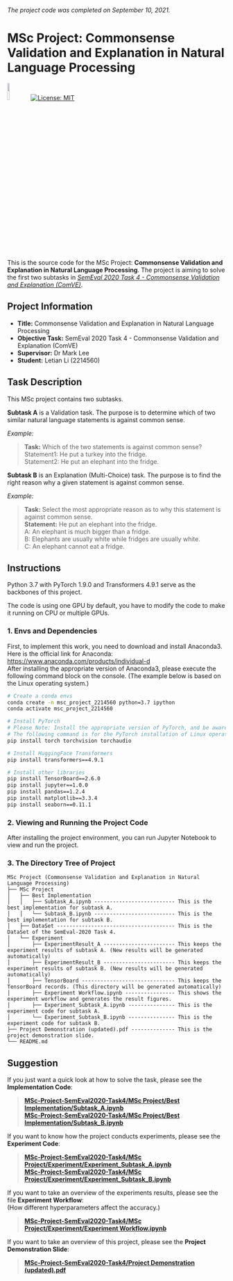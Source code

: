 *The project code was completed on September 10, 2021.*

# MSc Project: Commonsense Validation and Explanation in Natural Language Processing

[<img src="https://raw.githubusercontent.com/pytorch/pytorch/master/docs/source/_static/img/pytorch-logo-dark.png" width="10%">](https://pytorch.org/)
[![License: MIT](https://img.shields.io/badge/License-MIT-yellow.svg)](https://opensource.org/licenses/MIT)   

This is the source code for the MSc Project: **Commonsense Validation and Explanation in Natural Language Processing**. The project is aiming to solve the first two subtasks in [*SemEval 2020 Task 4 - Commonsense Validation and Explanation (ComVE)*](https://competitions.codalab.org/competitions/21080).  



## Project Information
* **Title:** Commonsense Validation and Explanation in Natural Language Processing<br>
* **Objective Task:** SemEval 2020 Task 4 - Commonsense Validation and Explanation (ComVE)<br>
* **Supervisor:** Dr Mark Lee<br>
* **Student:** Letian Li (2214560)



## Task Description
This MSc project contains two subtasks.  

**Subtask A** is a Validation task. The purpose is to determine which of two similar natural language statements is against common sense.

*Example:*  
> **Task:** Which of the two statements is against common sense?  
> Statement1: He put a turkey into the fridge.  
> Statement2: He put an elephant into the fridge. 

**Subtask B** is an Explanation (Multi-Choice) task. The purpose is to find the right reason why a given statement is against common sense.

*Example:*  
> **Task:** Select the most appropriate reason as to why this statement is against common sense.  
> **Statement:** He put an elephant into the fridge.  
> A: An elephant is much bigger than a fridge.  
> B: Elephants are usually white while fridges are usually white.  
> C: An elephant cannot eat a fridge.



## Instructions
Python 3.7 with PyTorch 1.9.0 and Transformers 4.9.1 serve as the backbones of this project.

The code is using one GPU by default, you have to modify the code to make it running on CPU or multiple GPUs.

### 1. Envs and Dependencies
First, to implement this work, you need to download and install Anaconda3. Here is the official link for Anaconda: https://www.anaconda.com/products/individual-d  
After installing the appropriate version of Anaconda3, please execute the following command block on the console. (The example below is based on the Linux operating system.)

```bash
# Create a conda envs
conda create -n msc_project_2214560 python=3.7 ipython
conda activate msc_project_2214560

# Install PyTorch 
# Please Note: Install the appropriate version of PyTorch, and be aware of your operating system and CUDA version. Please check https://pytorch.org/get-started/locally/ 
# The following command is for the PyTorch installation of Linux operating system and CUDA 10.2.
pip install torch torchvision torchaudio

# Install HuggingFace Transformers
pip install transformers==4.9.1

# Install other libraries
pip install TensorBoard==2.6.0
pip install jupyter==1.0.0
pip install pandas==1.2.4
pip install matplotlib==3.3.4
pip install seaborn==0.11.1
```

### 2. Viewing and Running the Project Code
After installing the project environment, you can run Jupyter Notebook to view and run the project.

### 3. The Directory Tree of Project
```
MSc Project (Commonsense Validation and Explanation in Natural Language Processing)
├── MSc Project
│   ├── Best Implementation
│   │   ├── Subtask_A.ipynb -------------------------- This is the best implementation for subtask A.
│   │   └── Subtask_B.ipynb -------------------------- This is the best implementation for subtask B.
│   ├── DataSet -------------------------------------- This is the DataSet of the SemEval-2020 Task 4.
│   └── Experiment
│       ├── ExperimentResult_A ----------------------- This keeps the experiment results of subtask A. (New results will be generated automatically)
│       ├── ExperimentResult_B ----------------------- This keeps the experiment results of subtask B. (New results will be generated automatically)
│       ├── TensorBoard ------------------------------ This keeps the TensorBoard records. (This directory will be generated automatically)
│       ├── Experiment Workflow.ipynb ---------------- This shows the experiment workflow and generates the result figures.
│       ├── Experiment_Subtask_A.ipynb --------------- This is the experiment code for subtask A.
│       └── Experiment_Subtask_B.ipynb --------------- This is the experiment code for subtask B.
├── Project Demonstration (updated).pdf -------------- This is the project demonstration slide.
└── README.md
```



## Suggestion
If you just want a quick look at how to solve the task, please see the **Implementation Code**:  
> [**MSc-Project-SemEval2020-Task4/MSc Project/Best Implementation/Subtask_A.ipynb**](https://github.com/LetianLee/MSc-Project-SemEval2020-Task4/blob/master/MSc%20Project/Best%20Implementation/Subtask_A.ipynb)  
> [**MSc-Project-SemEval2020-Task4/MSc Project/Best Implementation/Subtask_B.ipynb**](https://github.com/LetianLee/MSc-Project-SemEval2020-Task4/blob/master/MSc%20Project/Best%20Implementation/Subtask_B.ipynb)

If you want to know how the project conducts experiments, please see the **Experiment Code**:  
> [**MSc-Project-SemEval2020-Task4/MSc Project/Experiment/Experiment_Subtask_A.ipynb**](https://github.com/LetianLee/MSc-Project-SemEval2020-Task4/blob/master/MSc%20Project/Experiment/Experiment_Subtask_A.ipynb)  
> [**MSc-Project-SemEval2020-Task4/MSc Project/Experiment/Experiment_Subtask_B.ipynb**](https://github.com/LetianLee/MSc-Project-SemEval2020-Task4/blob/master/MSc%20Project/Experiment/Experiment_Subtask_B.ipynb)

If you want to take an overview of the experiments results, please see the file **Experiment Workflow**:  
(How different hyperparameters affect the accuracy.)  
> [**MSc-Project-SemEval2020-Task4/MSc Project/Experiment/Experiment Workflow.ipynb**](https://github.com/LetianLee/MSc-Project-SemEval2020-Task4/blob/master/MSc%20Project/Experiment/Experiment%20Workflow.ipynb)

If you want to take an overview of this project, please see the **Project Demonstration Slide**:  
> [**MSc-Project-SemEval2020-Task4/Project Demonstration (updated).pdf**](https://github.com/LetianLee/MSc-Project-SemEval2020-Task4/blob/master/Project%20Demonstration%20(updated).pdf)  



